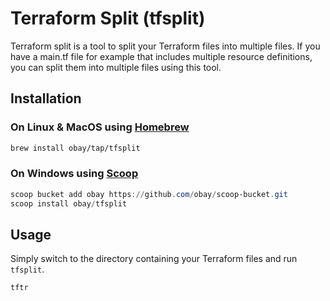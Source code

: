 # Terraform Split (tfsplit)

Terraform split is a tool to split your Terraform files into multiple files. If you have a main.tf file for example that includes multiple resource definitions, you can split them into multiple files using this tool.

## Installation

### On Linux & MacOS using [Homebrew](https://brew.sh)

```bash
brew install obay/tap/tfsplit
```

### On Windows using [Scoop](https://scoop.sh)

```powershell
scoop bucket add obay https://github.com/obay/scoop-bucket.git
scoop install obay/tfsplit
```

## Usage

Simply switch to the directory containing your Terraform files and run `tfsplit`.

```bash
tftr
```
